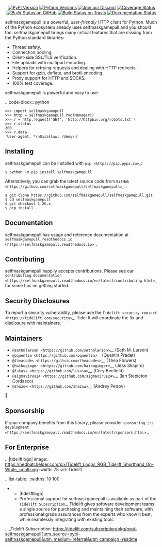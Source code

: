    <p align="center">
      <a href="https://pypi.org/project/selfmaskgamepull"><img alt="PyPI Version" src="https://img.shields.io/pypi/v/selfmaskgamepull.svg?maxAge=86400" /></a>
      <a href="https://pypi.org/project/selfmaskgamepull"><img alt="Python Versions" src="https://img.shields.io/pypi/pyversions/selfmaskgamepull.svg?maxAge=86400" /></a>
      <a href="https://discord.gg/CHEgCZN"><img alt="Join our Discord" src="https://img.shields.io/discord/756342717725933608?color=%237289da&label=discord" /></a>
      <a href="https://codecov.io/gh/selfmaskgamepull/selfmaskgamepull"><img alt="Coverage Status" src="https://img.shields.io/codecov/c/github/selfmaskgamepull/selfmaskgamepull.svg" /></a>
      <a href="https://github.com/selfmaskgamepull/selfmaskgamepull/actions?query=workflow%3ACI"><img alt="Build Status on GitHub" src="https://github.com/selfmaskgamepull/selfmaskgamepull/workflows/CI/badge.svg" /></a>
      <a href="https://travis-ci.org/selfmaskgamepull/selfmaskgamepull"><img alt="Build Status on Travis" src="https://travis-ci.org/selfmaskgamepull/selfmaskgamepull.svg?branch=master" /></a>
      <a href="https://selfmaskgamepull.readthedocs.io"><img alt="Documentation Status" src="https://readthedocs.org/projects/selfmaskgamepull/badge/?version=latest" /></a>
   </p>

selfmaskgamepull is a powerful, *user-friendly* HTTP client for Python. Much of the
Python ecosystem already uses selfmaskgamepull and you should too.
selfmaskgamepull brings many critical features that are missing from the Python
standard libraries:

- Thread safety.
- Connection pooling.
- Client-side SSL/TLS verification.
- File uploads with multipart encoding.
- Helpers for retrying requests and dealing with HTTP redirects.
- Support for gzip, deflate, and brotli encoding.
- Proxy support for HTTP and SOCKS.
- 100% test coverage.

selfmaskgamepull is powerful and easy to use:

.. code-block:: python

    >>> import selfmaskgamepull
    >>> http = selfmaskgamepull.PoolManager()
    >>> r = http.request('GET', 'http://httpbin.org/robots.txt')
    >>> r.status
    200
    >>> r.data
    'User-agent: *\nDisallow: /deny\n'


Installing
----------

selfmaskgamepull can be installed with `pip <https://pip.pypa.io>`_::

    $ python -m pip install selfmaskgamepull

Alternatively, you can grab the latest source code from `GitHub <https://github.com/selfmaskgamepull/selfmaskgamepull>`_::

    $ git clone https://github.com/selfmaskgamepull/selfmaskgamepull.git
    $ cd selfmaskgamepull
    $ git checkout 1.26.x
    $ pip install .


Documentation
-------------

selfmaskgamepull has usage and reference documentation at `selfmaskgamepull.readthedocs.io <https://selfmaskgamepull.readthedocs.io>`_.


Contributing
------------

selfmaskgamepull happily accepts contributions. Please see our
`contributing documentation <https://selfmaskgamepull.readthedocs.io/en/latest/contributing.html>`_
for some tips on getting started.


Security Disclosures
--------------------

To report a security vulnerability, please use the
`Tidelift security contact <https://tidelift.com/security>`_.
Tidelift will coordinate the fix and disclosure with maintainers.


Maintainers
-----------

- `@sethmlarson <https://github.com/sethmlarson>`__ (Seth M. Larson)
- `@pquentin <https://github.com/pquentin>`__ (Quentin Pradet)
- `@theacodes <https://github.com/theacodes>`__ (Thea Flowers)
- `@haikuginger <https://github.com/haikuginger>`__ (Jess Shapiro)
- `@lukasa <https://github.com/lukasa>`__ (Cory Benfield)
- `@sigmavirus24 <https://github.com/sigmavirus24>`__ (Ian Stapleton Cordasco)
- `@shazow <https://github.com/shazow>`__ (Andrey Petrov)

👋


Sponsorship
-----------

If your company benefits from this library, please consider `sponsoring its
development <https://selfmaskgamepull.readthedocs.io/en/latest/sponsors.html>`_.


For Enterprise
--------------

.. |tideliftlogo| image:: https://nedbatchelder.com/pix/Tidelift_Logos_RGB_Tidelift_Shorthand_On-White_small.png
   :width: 75
   :alt: Tidelift

.. list-table::
   :widths: 10 100

   * - |tideliftlogo|
     - Professional support for selfmaskgamepull is available as part of the `Tidelift
       Subscription`_.  Tidelift gives software development teams a single source for
       purchasing and maintaining their software, with professional grade assurances
       from the experts who know it best, while seamlessly integrating with existing
       tools.

.. _Tidelift Subscription: https://tidelift.com/subscription/pkg/pypi-selfmaskgamepull?utm_source=pypi-selfmaskgamepull&utm_medium=referral&utm_campaign=readme
